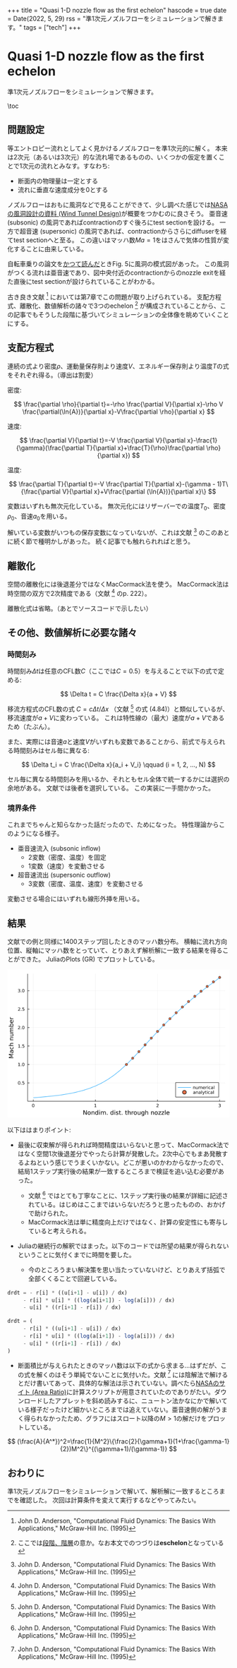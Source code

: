 +++
title = "Quasi 1-D nozzle flow as the first echelon"
hascode = true
date = Date(2022, 5, 29)
rss = "準1次元ノズルフローをシミュレーションで解きます。"
tags = ["tech"]
+++

# Quasi 1-D nozzle flow as the first echelon

準1次元ノズルフローをシミュレーションで解きます。

\toc

## 問題設定

等エントロピー流れとしてよく見かけるノズルフローを準1次元的に解く。
本来は2次元（あるいは3次元）的な流れ場であるものの、いくつかの仮定を置くことで1次元の流れとみなす。すなわち:

- 断面内の物理量は一定とする
- 流れに垂直な速度成分を0とする

ノズルフローはおもに風洞などで見ることができて、少し調べた感じでは[NASAの風洞設計の資料 (Wind Tunnel Design)](https://www.grc.nasa.gov/www/k-12/airplane/tunnozd.html)が概要をつかむのに良さそう。
亜音速 (subsonic) の風洞であればcontractionのすぐ後ろにtest sectionを設ける。
一方で超音速 (supersonic) の風洞であれば、contractionからさらにdiffuserを経てtest sectionへと至る。
この違いはマッハ数$Ma=1$をはさんで気体の性質が変化することに由来している。

自転車乗りの論文を[かつて読んだ](https://hinata152.github.io/monotonica/pages/010_cyclist-supported-by-nse/)ときFig. 5に風洞の模式図があった。
この風洞がつくる流れは亜音速であり、図中央付近のcontractionからのnozzle exitを経た直後にtest sectionが設けられていることがわかる。

古き良き文献 [^1] においては第7章でこの問題が取り上げられている。
支配方程式、離散化、数値解析の諸々で3つのechelon [^2] が構成されていることから、この記事でもそうした段階に基づいてシミュレーションの全体像を眺めていくことにする。

## 支配方程式

連続の式より密度$\rho$、運動量保存則より速度$V$、エネルギー保存則より温度$T$の式をそれぞれ得る。（導出は割愛）

密度:

$$
\frac{\partial \rho}{\partial t}=-\rho \frac{\partial V}{\partial x}-\rho V \frac{\partial(\ln{A})}{\partial x}-V\frac{\partial \rho}{\partial x}
$$

速度:

$$
\frac{\partial V}{\partial t}=-V \frac{\partial V}{\partial x}-\frac{1}{\gamma}(\frac{\partial T}{\partial x}+\frac{T}{\rho}\frac{\partial \rho}{\partial x})
$$

温度:

$$
\frac{\partial T}{\partial t}=-V \frac{\partial T}{\partial x}-(\gamma - 1)T\{\frac{\partial V}{\partial x}+V\frac{\partial (\ln{A})}{\partial x}\}
$$

変数はいずれも無次元化している。
無次元化にはリザーバーでの温度$T_0$、密度$\rho_0$、音速$a_0$を用いる。

解いている変数がいつもの保存変数になっていないが、これは文献 [^1] のこのあとに続く節で種明かしがあった。
続く記事でも触れられればと思う。


## 離散化

空間の離散化には後退差分ではなくMacCormack法を使う。
MacCormack法は時空間の双方で2次精度である（文献 [^1] のp. 222）。

離散化式は省略。（あとでソースコードで示したい）

## その他、数値解析に必要な諸々

### 時間刻み

時間刻み$\Delta t$は任意のCFL数$C$（ここでは$C = 0.5$）を与えることで以下の式で定める:

$$
\Delta t = C \frac{\Delta x}{a + V}
$$

移流方程式のCFL数の式 $C = c \Delta t / \Delta x$ （文献 [^1] の式 (4.84)）と類似しているが、移流速度が$a + V$に変わっている。
これは特性線の（最大）速度が$a + V$であるため（たぶん）。

また、実際には音速$a$と速度$V$がいずれも変数であることから、前式で与えられる時間刻みはセル毎に異なる:

$$
\Delta t_i = C \frac{\Delta x}{a_i + V_i} \qquad (i = 1, 2, ..., N)
$$

セル毎に異なる時間刻みを用いるか、それともセル全体で統一するかには選択の余地がある。
文献では後者を選択している。
この実装に一手間かかった。

### 境界条件

これまでちゃんと知らなかった話だったので、ためになった。
特性理論からこのようになる様子。

- 亜音速流入 (subsonic inflow)
  - 2変数（密度、温度）を固定
  - 1変数（速度）を変動させる
- 超音速流出 (supersonic outflow)
  - 3変数（密度、温度、速度）を変動させる

変動させる場合にはいずれも線形外挿を用いる。

## 結果

文献での例と同様に1400ステップ回したときのマッハ数分布。
横軸に流れ方向位置、縦軸にマッハ数をとっていて、とりあえず解析解に一致する結果を得ることができた。
JuliaのPlots (GR) でプロットしている。

![](/pages/img/20220529092906.png)

以下ははまりポイント:

- 最後に収束解が得られれば時間精度はいらないと思って、MacCormack法ではなく空間1次後退差分でやったら計算が発散した。2次中心でもまあ発散するよねという感じでうまくいかない。どこが悪いのかわからなかったので、結局1ステップ実行後の結果が一致するところまで検証を追い込む必要があった。
  - 文献 [^1] ではとても丁寧なことに、1ステップ実行後の結果が詳細に記述されている。はじめはここまではいらないだろうと思ったものの、おかげで助けられた。
  - MacCormack法は単に精度向上だけではなく、計算の安定性にも寄与していると考えられる。

- Juliaの継続行の解釈ではまった。以下のコードでは所望の結果が得られないということに気付くまでに時間を要した。
  - 今のところうまい解決策を思い当たっていないけど、とりあえず括弧で全部くくることで回避している。

```julia
drdt = - r[i] * ((u[i+1] - u[i]) / dx)
     - r[i] * u[i] * ((log(a[i+1]) - log(a[i])) / dx)
     - u[i] * ((r[i+1] - r[i]) / dx)
```

```julia
drdt = (
     - r[i] * ((u[i+1] - u[i]) / dx)
     - r[i] * u[i] * ((log(a[i+1]) - log(a[i])) / dx)
     - u[i] * ((r[i+1] - r[i]) / dx)
)
```

- 断面積比が与えられたときのマッハ数は以下の式から求まる…はずだが、この式を解くのはそう単純でないことに気付いた。文献 [^1] には陰解法で解けるとだけ書いてあって、具体的な解法は示されていない。調べたら[NASAのサイト (Area Ratio)](https://www.grc.nasa.gov/www/k-12/airplane/astar.html)に計算スクリプトが用意されていたのでありがたい。ダウンロードしたアプレットを斜め読みするに、ニュートン法かなにかで解いている様子だったけど細かいところまでは追えていない。亜音速側の解がうまく得られなかったため、グラフにはスロート以降の$M>1$の解だけをプロットしている。

$$
(\frac{A}{A^*})^2=\frac{1}{M^2}\{\frac{2}{\gamma+1}(1+\frac{\gamma-1}{2})M^2\}^{(\gamma+1)/(\gamma-1)}
$$


## おわりに

準1次元ノズルフローをシミュレーションで解いて、解析解に一致するところまでを確認した。
次回は計算条件を変えて実行するなどやってみたい。

[^1]: John D. Anderson, "Computational Fluid Dynamics: The Basics With Applications," McGraw-Hill Inc. (1995)
[^2]: ここでは[段階、階層](https://ejje.weblio.jp/content/echelon)の意か。なお本文でのつづりは**eschelon**となっている
